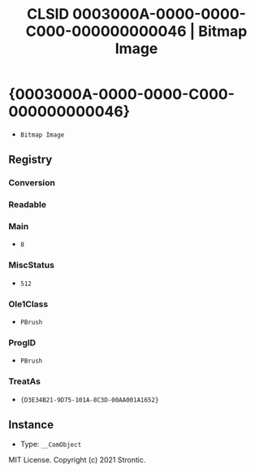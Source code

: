 ﻿---
title: "CLSID 0003000A-0000-0000-C000-000000000046 | Bitmap Image"
excerpt: What is COM-Object CLSID 0003000A-0000-0000-C000-000000000046?
---

# {0003000A-0000-0000-C000-000000000046}

* `Bitmap Image`

## Registry


### Conversion


### Readable


### Main

* `8`

### MiscStatus

* `512`

### Ole1Class

* `PBrush`

### ProgID

* `PBrush`

### TreatAs

* `{D3E34B21-9D75-101A-8C3D-00AA001A1652}`

## Instance

* Type: `__ComObject`

MIT License. Copyright (c) 2021 Strontic.


